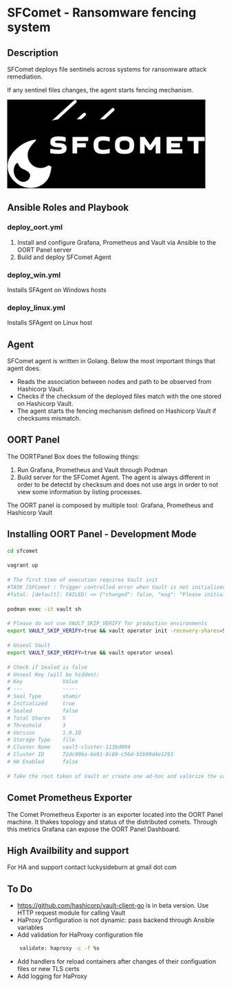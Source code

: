 # SFComet - Ransomware fencing system

## Description

SFComet deploys file sentinels across systems for ransomware attack remediation.

If any sentinel files changes, the agent starts fencing mechanism.

![Alt text](./logos/logo.png)

## Ansible Roles and Playbook
### deploy_oort.yml

1. Install and configure Grafana, Prometheus and Vault via Ansible to the OORT Panel server
2. Build and deploy SFComet Agent

### deploy_win.yml

Installs SFAgent on Windows hosts

### deploy_linux.yml

Installs SFAgent on Linux host

## Agent

SFComet agent is written in Golang. Below the most important things that agent does.

* Reads the association between nodes and path to be observed from Hashicorp Vault.
* Checks if the checksum of the deployed files match with the one stored on Hashicorp Vault.
* The agent starts the fencing mechanism defined on Hashicorp Vault if checksums mismatch.


## OORT Panel

The OORTPanel Box does the following things:

1. Run Grafana, Prometheus and Vault through Podman
2. Build server for the SFComet Agent. The agent is always different in order to be detectd by checksum and does not use args in order to not view some information by listing processes.

The OORT panel is composed by multiple tool: Grafana, Prometheus and Hashicorp Vault

## Installing OORT Panel - Development Mode

```bash
cd sfcomet

vagrant up

# The first time of execution requires Vault init
#TASK [SFComet : Trigger controlled error when Vault is not initialized] ********
#fatal: [default]: FAILED! => {"changed": false, "msg": "Please initialize Hashicorp Vault and run again Ansible and create a kv engine named SFComet"}

podman exec -it vault sh

# Please do not use VAULT_SKIP_VERIFY for production environments
export VAULT_SKIP_VERIFY=true && vault operator init -recovery-shares=5 -recovery-threshold=3

# Unseal Vault
export VAULT_SKIP_VERIFY=true && vault operator unseal

# Check if Sealed is false
# Unseal Key (will be hidden):
# Key             Value
# ---             -----
# Seal Type       shamir
# Initialized     true
# Sealed          false
# Total Shares    5
# Threshold       3
# Version         1.9.10
# Storage Type    file
# Cluster Name    vault-cluster-113bd094
# Cluster ID      72dc99ba-6e91-8c89-c56d-b5b99d4e1293
# HA Enabled      false

# Take the root token of Vault or create one ad-hoc and valorize the variable vault_token into the Ansible Inventory

```


## Comet Prometheus Exporter

The Comet Prometheus Exporter is an exporter located into the OORT Panel machine. It thakes topology and status of the distributed comets. Through this metrics Grafana can expose the OORT Panel Dashboard.

## High Availbility and support

For HA and support contact luckysideburn at gmail dot com

## To Do

* https://github.com/hashicorp/vault-client-go is in beta version. Use HTTP request module for calling Vault
* HaProxy Configuration is not dynamic: pass backend through Ansible variables
* Add validation for HaProxy configuration file

```bash
    validate: haproxy -c -f %s
```
* Add handlers for reload containers after changes of their configuation files or new TLS certs
* Add logging for HaProxy
